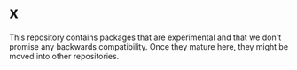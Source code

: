 # x
This repository contains packages that are experimental and that we don't promise any backwards compatibility. Once they mature here, they might be moved into other repositories.
